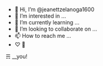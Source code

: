 - 👋 Hi, I’m @jeanettzelanoga1600
- 👀 I’m interested in ...
- 🌱 I’m currently learning ...
- 💞️ I’m looking to collaborate on ...
- 📫 How to reach me ...
- ♡ 🤨

<!---
jeanettzelanoga1600/jeanettzelanoga1600 is a ✨ special ✨ repository because its `README.md` (this file) appears on your GitHub profile.
You can click the Preview link to take a look at your changes.
--->
☴ __you!
